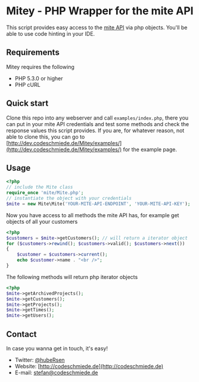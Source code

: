 Mitey - PHP Wrapper for the mite API
====================================
This script provides easy access to the [mite API](http://mite.yo.lk/api/index.html) via php objects. You'll be able to use code hinting in your IDE.

Requirements
------------
Mitey requires the following
* PHP 5.3.0 or higher
* PHP cURL

Quick start
-----------
Clone this repo into any webserver and call `examples/index.php`, there you can put in your mite API credentials and
test some methods and check the response values this script provides. If you are, for whatever reason, not able to
clone this, you can go to [http://dev.codeschmiede.de/Mitey/examples/](http://dev.codeschmiede.de/Mitey/examples/) for the example page.

Usage
-----
```php
<?php
// include the Mite class
require_once 'mite/Mite.php';
// instantiate the object with your credentials
$mite = new Mite\Mite('YOUR-MITE-API-ENDPOINT', 'YOUR-MITE-API-KEY');
```

Now you have access to all methods the mite API has, for example get objects of all your customers
```php
<?php
$customers = $mite->getCustomers(); // will return a iterator object
for ($customers->rewind(); $customers->valid(); $customers->next())
{
	$customer = $customers->current();
	echo $customer->name . "<br />";
}
```

The following methods will return php iterator objects
```php
<?php
$mite->getArchivedProjects();
$mite->getCustomers();
$mite->getProjects();
$mite->getTimes();
$mite->getUsers();
```

Contact
-------
In case you wanna get in touch, it's easy!
* Twitter: [@hubeRsen](http://twitter.com/hubeRsen)
* Website: [http://codeschmiede.de](http://codeschmiede.de)
* E-mail: [stefan@codeschmiede.de](mailto:stefan@codeschmiede.de)
